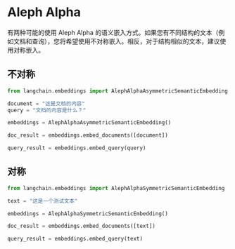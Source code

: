 # Aleph Alpha
有两种可能的使用 Aleph Alpha 的语义嵌入方式。如果您有不同结构的文本（例如文档和查询），您将希望使用不对称嵌入。相反，对于结构相似的文本，建议使用对称嵌入。

## 不对称

```python
from langchain.embeddings import AlephAlphaAsymmetricSemanticEmbedding
```


```python
document = "这是文档的内容"
query = "文档的内容是什么？"
```


```python
embeddings = AlephAlphaAsymmetricSemanticEmbedding()
```


```python
doc_result = embeddings.embed_documents([document])
```


```python
query_result = embeddings.embed_query(query)
```

## 对称


```python
from langchain.embeddings import AlephAlphaSymmetricSemanticEmbedding
```


```python
text = "这是一个测试文本"
```


```python
embeddings = AlephAlphaSymmetricSemanticEmbedding()
```


```python
doc_result = embeddings.embed_documents([text])
```


```python
query_result = embeddings.embed_query(text)
```


```python


```